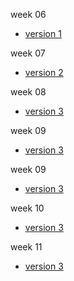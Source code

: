 


week 06 
+ [version 1](https://Ethan-Haveron.github.io/john-baskerville/baskerville.html)

week 07 
+ [version 2](https://Ethan-Haveron.github.io/john-baskerville/john-baskerville-2.html)

week 08 
+ [version 3](https://Ethan-Haveron.github.io/john-baskerville/john-baskerville-3.html)

week 09 
+ [version 3](https://Ethan-Haveron.github.io/john-baskerville/john-baskerville-4.html)

week 09 
+ [version 3](https://Ethan-Haveron.github.io/john-baskerville/john-baskerville-5.html)

week 10 
+ [version 3](https://Ethan-Haveron.github.io/john-baskerville/john-baskerville-6.html)

week 11
+ [version 3](https://Ethan-Haveron.github.io/john-baskerville/john-baskerville-7.html)

